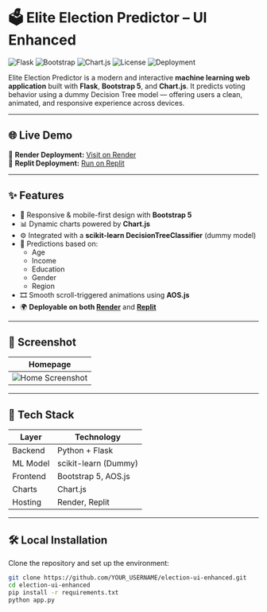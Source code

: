 # 🗳️ Elite Election Predictor – UI Enhanced

![Flask](https://img.shields.io/badge/Backend-Flask-blue)
![Bootstrap](https://img.shields.io/badge/Frontend-Bootstrap5-purple)
![Chart.js](https://img.shields.io/badge/Charts-Chart.js-orange)
![License](https://img.shields.io/badge/License-MIT-green)
![Deployment](https://img.shields.io/badge/Deploy-Replit%20%7C%20Render-success)

Elite Election Predictor is a modern and interactive **machine learning web application** built with **Flask**, **Bootstrap 5**, and **Chart.js**. It predicts voting behavior using a dummy Decision Tree model — offering users a clean, animated, and responsive experience across devices.

---

## 🌐 Live Demo

🔗 **Render Deployment:** [Visit on Render](https://election-prediction-app.onrender.com)  
🔗 **Replit Deployment:** [Run on Replit](https://35303ec4-d441-4013-abcc-6263b3f83365-00-3hca24q1b3h8b.sisko.replit.dev/)

---

## ✨ Features

- 🎨 Responsive & mobile-first design with **Bootstrap 5**
- 📊 Dynamic charts powered by **Chart.js**
- ⚙️ Integrated with a **scikit-learn DecisionTreeClassifier** (dummy model)
- 🧠 Predictions based on:
  - Age
  - Income
  - Education
  - Gender
  - Region
- 🎞️ Smooth scroll-triggered animations using **AOS.js**
- 🌍 **Deployable on both [Render](https://render.com)** and **[Replit](https://replit.com)**

---

## 📸 Screenshot

| Homepage |
|----------|
| ![Home Screenshot](https://via.placeholder.com/800x400.png?text=Homepage+Screenshot) |



---

## 🚀 Tech Stack

| Layer          | Technology           |
|----------------|----------------------|
| Backend        | Python + Flask       |
| ML Model       | scikit-learn (Dummy) |
| Frontend       | Bootstrap 5, AOS.js  |
| Charts         | Chart.js             |
| Hosting        | Render, Replit       |

---

## 🛠️ Local Installation

Clone the repository and set up the environment:

```bash
git clone https://github.com/YOUR_USERNAME/election-ui-enhanced.git
cd election-ui-enhanced
pip install -r requirements.txt
python app.py
